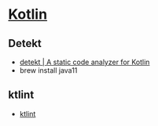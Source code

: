 # [Kotlin](https://kotlinlang.org/)

## Detekt

- [detekt | A static code analyzer for Kotlin](https://detekt.github.io/detekt/)
- brew install java11

## ktlint

- [ktlint](https://ktlint.github.io/)
